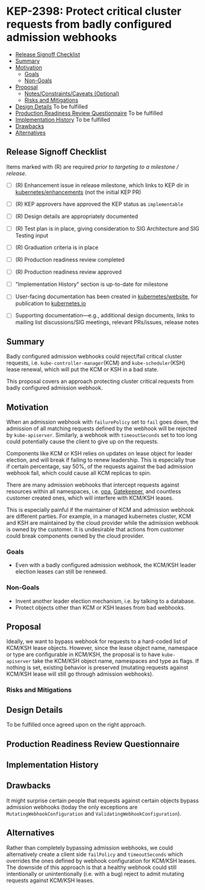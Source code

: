 # KEP-2398: Protect critical cluster requests from badly configured admission webhooks

<!-- toc -->
- [Release Signoff Checklist](#release-signoff-checklist)
- [Summary](#summary)
- [Motivation](#motivation)
  - [Goals](#goals)
  - [Non-Goals](#non-goals)
- [Proposal](#proposal)
  - [Notes/Constraints/Caveats (Optional)](#notesconstraintscaveats-optional)
  - [Risks and Mitigations](#risks-and-mitigations)
- [Design Details](#design-details)
  To be fulfilled
- [Production Readiness Review Questionnaire](#production-readiness-review-questionnaire)
  To be fulfilled
- [Implementation History](#implementation-history)
  To be fulfilled
- [Drawbacks](#drawbacks)
- [Alternatives](#alternatives)
<!-- /toc -->

## Release Signoff Checklist

Items marked with (R) are required *prior to targeting to a milestone / release*.

- [ ] (R) Enhancement issue in release milestone, which links to KEP dir in [kubernetes/enhancements] (not the initial KEP PR)
- [ ] (R) KEP approvers have approved the KEP status as `implementable`
- [ ] (R) Design details are appropriately documented
- [ ] (R) Test plan is in place, giving consideration to SIG Architecture and SIG Testing input
- [ ] (R) Graduation criteria is in place
- [ ] (R) Production readiness review completed
- [ ] (R) Production readiness review approved
- [ ] "Implementation History" section is up-to-date for milestone
- [ ] User-facing documentation has been created in [kubernetes/website], for publication to [kubernetes.io]
- [ ] Supporting documentation—e.g., additional design documents, links to mailing list discussions/SIG meetings, relevant PRs/issues, release notes


[kubernetes.io]: https://kubernetes.io/
[kubernetes/enhancements]: https://git.k8s.io/enhancements
[kubernetes/kubernetes]: https://git.k8s.io/kubernetes
[kubernetes/website]: https://git.k8s.io/website

## Summary

Badly configured admission webhooks could reject/fail critical cluster requests, i.e. `kube-controller-manager`(KCM) 
and `kube-scheduler`(KSH) lease renewal, which will put the KCM or KSH in a bad state. 

This proposal covers an approach protecting cluster critical requests from badly configured admission webhook. 
 

## Motivation

When an admission webhook with `failurePolicy` set to `fail` goes down, the admission of all matching requests defined 
by the webhook will be rejected by `kube-apiserver`. Similarly, a webhook with `timeoutSeconds` set to too long could 
potentially cause the client to give up on the requests.

Components like KCM or KSH relies on updates on lease object for 
leader election, and will break if failing to renew leadership. This is especially true if certain percentage,
say 50%, of the requests against the bad admission webhook fail, which could cause all KCM replicas to spin.

There are many admission webhooks that intercept requests against resources within all namespaces, i.e. 
[opa](https://github.com/open-policy-agent/opa), [Gatekeeper](https://github.com/open-policy-agent/gatekeeper), 
and countless customer created ones, which will interfere with KCM/KSH leases.

This is especially painful if the maintainer of KCM and admission webhook are different parties. For example, 
in a managed kubernetes cluster, KCM and KSH are maintained by the cloud provider while the admission webhook is owned 
by the customer. It is undesirable that actions from customer could break components owned by the cloud provider.


### Goals

* Even with a badly configured admission webhook, the KCM/KSH leader election leases can still be renewed.

### Non-Goals

* Invent another leader election mechanism, i.e. by talking to a database.
* Protect objects other than KCM or KSH leases from bad webhooks.


## Proposal

Ideally, we want to bypass webhook for requests to a hard-coded list of KCM/KSH lease objects. However, since the lease 
object name, namespace or type are configurable in KCM/KSH, the proposal is to have `kube-apiserver` take the KCM/KSH 
object name, namespaces and type as flags. If nothing is set, existing behavior is preserved (mutating requests against 
KCM/KSH lease will still go through admission webhooks).  


### Risks and Mitigations


## Design Details

To be fulfilled once agreed upon on the right approach.


## Production Readiness Review Questionnaire

## Implementation History


## Drawbacks

It might surprise certain people that requests against certain objects bypass admission webhooks (today the only exceptions are
`MutatingWebhookConfiguration` and `ValidatingWebhookConfiguration`).

## Alternatives

Rather than completely bypassing admission webhooks, we could alternatively create a client side `failPolicy` and 
`timeoutSeconds` which overrides the ones defined by webhook configuration for KCM/KSH leases. The downside of this 
approach is that a healthy webhook could still intentionally or unintentionally (i.e. with a bug) reject to admit 
mutating requests against KCM/KSH leases.
